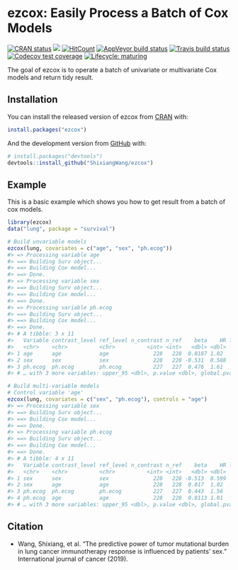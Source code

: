 
<!-- README.md is generated from README.Rmd. Please edit that file -->

# ezcox: Easily Process a Batch of Cox Models

<!-- badges: start -->

[![CRAN
status](https://www.r-pkg.org/badges/version/ezcox)](https://CRAN.R-project.org/package=ezcox)
[![](http://cranlogs.r-pkg.org/badges/grand-total/ezcox?color=blue)](https://cran.r-project.org/package=ezcox)
[![HitCount](http://hits.dwyl.io/ShixiangWang/ezcox.svg)](http://hits.dwyl.io/ShixiangWang/ezcox)
[![AppVeyor build
status](https://ci.appveyor.com/api/projects/status/github/ShixiangWang/ezcox?branch=master&svg=true)](https://ci.appveyor.com/project/ShixiangWang/ezcox)
[![Travis build
status](https://travis-ci.org/ShixiangWang/ezcox.svg?branch=master)](https://travis-ci.org/ShixiangWang/ezcox)
[![Codecov test
coverage](https://codecov.io/gh/ShixiangWang/ezcox/branch/master/graph/badge.svg)](https://codecov.io/gh/ShixiangWang/ezcox?branch=master)
[![Lifecycle:
maturing](https://img.shields.io/badge/lifecycle-maturing-blue.svg)](https://www.tidyverse.org/lifecycle/#maturing)
<!-- badges: end -->

The goal of ezcox is to operate a batch of univariate or multivariate
Cox models and return tidy result.

## Installation

You can install the released version of ezcox from
[CRAN](https://CRAN.R-project.org) with:

``` r
install.packages("ezcox")
```

And the development version from [GitHub](https://github.com/) with:

``` r
# install.packages("devtools")
devtools::install_github("ShixiangWang/ezcox")
```

## Example

This is a basic example which shows you how to get result from a batch
of cox models.

``` r
library(ezcox)
data("lung", package = "survival")

# Build unvariable models
ezcox(lung, covariates = c("age", "sex", "ph.ecog"))
#> => Processing variable age
#> ==> Building Surv object...
#> ==> Building Cox model...
#> ==> Done.
#> => Processing variable sex
#> ==> Building Surv object...
#> ==> Building Cox model...
#> ==> Done.
#> => Processing variable ph.ecog
#> ==> Building Surv object...
#> ==> Building Cox model...
#> ==> Done.
#> # A tibble: 3 x 11
#>   Variable contrast_level ref_level n_contrast n_ref    beta    HR lower_95
#>   <chr>    <chr>          <chr>          <int> <int>   <dbl> <dbl>    <dbl>
#> 1 age      age            age              228   228  0.0187 1.02     1    
#> 2 sex      sex            sex              228   228 -0.531  0.588    0.424
#> 3 ph.ecog  ph.ecog        ph.ecog          227   227  0.476  1.61     1.29 
#> # … with 3 more variables: upper_95 <dbl>, p.value <dbl>, global.pval <dbl>

# Build multi-variable models
# Control variable 'age'
ezcox(lung, covariates = c("sex", "ph.ecog"), controls = "age")
#> => Processing variable sex
#> ==> Building Surv object...
#> ==> Building Cox model...
#> ==> Done.
#> => Processing variable ph.ecog
#> ==> Building Surv object...
#> ==> Building Cox model...
#> ==> Done.
#> # A tibble: 4 x 11
#>   Variable contrast_level ref_level n_contrast n_ref    beta    HR lower_95
#>   <chr>    <chr>          <chr>          <int> <int>   <dbl> <dbl>    <dbl>
#> 1 sex      sex            sex              228   228 -0.513  0.599    0.431
#> 2 sex      age            age              228   228  0.017  1.02     0.999
#> 3 ph.ecog  ph.ecog        ph.ecog          227   227  0.443  1.56     1.24 
#> 4 ph.ecog  age            age              228   228  0.0113 1.01     0.993
#> # … with 3 more variables: upper_95 <dbl>, p.value <dbl>, global.pval <dbl>
```

## Citation

  - Wang, Shixiang, et al. “The predictive power of tumor mutational
    burden in lung cancer immunotherapy response is influenced by
    patients’ sex.” International journal of cancer (2019).
